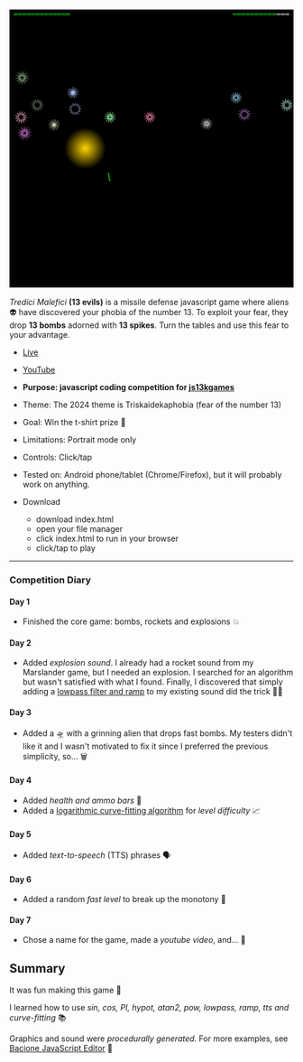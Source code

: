 [![Play](README.JPG)](https://bacionejs.github.io/tredicimalefici)

*Tredici Malefici* **(13 evils)** is a missile defense javascript game where aliens 👽 have discovered your phobia of the number 13. To exploit your fear, they drop **13 bombs** adorned with **13 spikes**. Turn the tables and use this fear to your advantage.

- [Live](https://bacionejs.github.io/tredicimalefici)
- [YouTube](http://www.youtube.com/@bacionejs)

- **Purpose: javascript coding competition for [js13kgames](https://js13kgames.com)**
- Theme: The 2024 theme is Triskaidekaphobia (fear of the number 13)
- Goal: Win the t-shirt prize 🎯
- Limitations: Portrait mode only
- Controls: Click/tap
- Tested on: Android phone/tablet (Chrome/Firefox), but it will probably work on anything.

- Download
  - download index.html
  - open your file manager
  - click index.html to run in your browser
  - click/tap to play

---

### Competition Diary

#### Day 1
- Finished the core game: bombs, rockets and explosions 💥

#### Day 2
- Added *explosion sound*. I already had a rocket sound from my Marslander game, but I needed an explosion. I searched for an algorithm but wasn't satisfied with what I found. Finally, I discovered that simply adding a [lowpass filter and ramp](https://bacionejs.github.io/explosion) to my existing sound did the trick 🕵️‍♂️

#### Day 3
- Added a 🛸 with a grinning alien that drops fast bombs. My testers didn't like it and I wasn't motivated to fix it since I preferred the previous simplicity, so... 🗑️

#### Day 4
- Added *health and ammo bars* 🚥
- Added a [logarithmic curve-fitting algorithm](https://bacionejs.github.io/difficultyalgorithm) for *level difficulty* 📈

#### Day 5
- Added *text-to-speech* (TTS) phrases 🗣️

#### Day 6
- Added a random *fast level* to break up the monotony 🤪

#### Day 7
- Chose a name for the game, made a *youtube video*, and... 🚀

## Summary
It was fun making this game 🥳

I learned how to use *sin, cos, PI, hypot, atan2, pow, lowpass, ramp, tts and curve-fitting* 📚


Graphics and sound were *procedurally generated*. For more examples, see [Bacione JavaScript Editor](https://github.com/bacionejs/editor) 🫦
